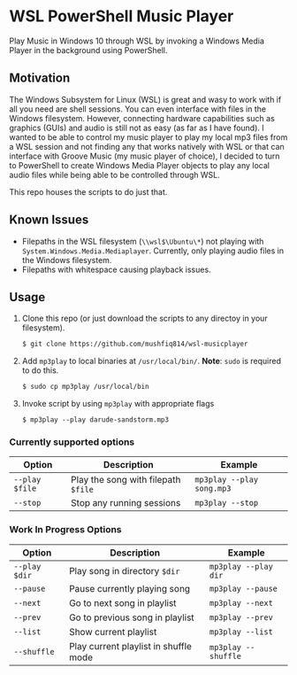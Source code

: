 # WSL PowerShell Music Player
Play Music in Windows 10 through WSL by invoking a Windows Media Player in the background using PowerShell.

## Motivation
The Windows Subsystem for Linux (WSL) is great and wasy to work with if all you need are shell sessions. You can even interface with files in the Windows filesystem. However, connecting hardware capabilities such as graphics (GUIs) and audio is still not as easy (as far as I have found). I wanted to be able to control my music player to play my local mp3 files from a WSL session and not finding any that works natively with WSL or that can interface with Groove Music (my music player of choice), I decided to turn to PowerShell to create Windows Media Player objects to play any local audio files while being able to be controlled through WSL.

This repo houses the scripts to do just that.

## Known Issues
* Filepaths in the WSL filesystem (`\\wsl$\Ubuntu\*`) not playing with `System.Windows.Media.Mediaplayer`. Currently, only playing audio files in the Windows filesystem.
* Filepaths with whitespace causing playback issues.

## Usage
1. Clone this repo (or just download the scripts to any directoy in your filesystem).
	```sh
	$ git clone https://github.com/mushfiq814/wsl-musicplayer
	```
2. Add `mp3play` to local binaries at `/usr/local/bin/`. **Note**: `sudo` is required to do this.
	```sh
	$ sudo cp mp3play /usr/local/bin
	```
3. Invoke script by using `mp3play` with appropriate flags
	```
	$ mp3play --play darude-sandstorm.mp3
	```

### Currently supported options
| Option         | Description                         | Example                   |
|----------------|-------------------------------------|---------------------------|
| `--play $file` | Play the song with filepath `$file` | `mp3play --play song.mp3` |
| `--stop`       | Stop any running sessions           | `mp3play --stop`          |

### Work In Progress Options
| Option        | Description                           | Example              |
|---------------|---------------------------------------|----------------------|
| `--play $dir` | Play song in directory `$dir`         | `mp3play --play dir` |
| `--pause`     | Pause currently playing song          | `mp3play --pause`    |
| `--next`      | Go to next song in playlist           | `mp3play --next`     |
| `--prev`      | Go to previous song in playlist       | `mp3play --prev`     |
| `--list`      | Show current playlist                 | `mp3play --list`     |
| `--shuffle`   | Play current playlist in shuffle mode | `mp3play --shuffle`  |
